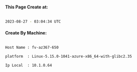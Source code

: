
   
#### This Page Create at:

```bash

2023-08-27 - 03:04:34 UTC

```

#### Create By Machine:

```bash

Host Name : fv-az367-650

platform  : Linux-5.15.0-1041-azure-x86_64-with-glibc2.35

Ip Local  : 10.1.0.64

```

